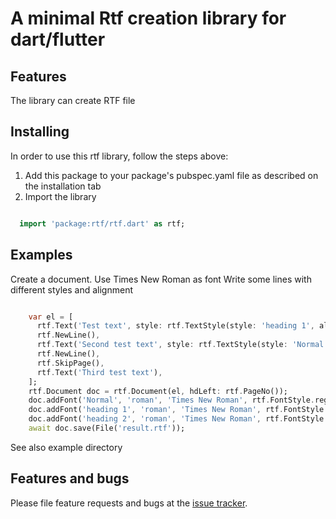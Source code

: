 <!--
This README describes the package. If you publish this package to pub.dev,
this README's contents appear on the landing page for your package.

For information about how to write a good package README, see the guide for
[writing package pages](https://dart.dev/tools/pub/writing-package-pages).

For general information about developing packages, see the Dart guide for
[creating packages](https://dart.dev/guides/libraries/create-packages)
and the Flutter guide for
[developing packages and plugins](https://flutter.dev/to/develop-packages).
-->

<h1>A minimal Rtf creation library for dart/flutter</h1>

## Features

The library can create RTF file 

## Installing
In order to use this rtf library, follow the steps above:
<ol>
  <li>Add this package to your package's pubspec.yaml file as described on the installation tab</li>
  <li>Import the library</li>
</ol>

```dart

  import 'package:rtf/rtf.dart' as rtf;

```

## Examples


Create a document.
Use Times New Roman as font
Write some lines with different styles and alignment

```dart

    var el = [
      rtf.Text('Test text', style: rtf.TextStyle(style: 'heading 1', align: rtf.Align.right)),
      rtf.NewLine(),
      rtf.Text('Second test text', style: rtf.TextStyle(style: 'Normal')),
      rtf.NewLine(),
      rtf.SkipPage(),
      rtf.Text('Third test text'),
    ];
    rtf.Document doc = rtf.Document(el, hdLeft: rtf.PageNo());
    doc.addFont('Normal', 'roman', 'Times New Roman', rtf.FontStyle.regular, 9);
    doc.addFont('heading 1', 'roman', 'Times New Roman', rtf.FontStyle.bold, 14);
    doc.addFont('heading 2', 'roman', 'Times New Roman', rtf.FontStyle.bold, 12);
    await doc.save(File('result.rtf'));

```

See also example directory


## Features and bugs 

Please file feature requests and bugs at the <a href="https://github.com/micruo/rtf/issues">issue tracker</a>.

